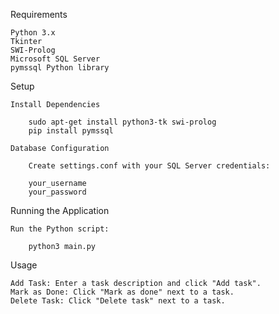Requirements

    Python 3.x
    Tkinter
    SWI-Prolog
    Microsoft SQL Server
    pymssql Python library


Setup

    Install Dependencies

        sudo apt-get install python3-tk swi-prolog
        pip install pymssql

    Database Configuration

        Create settings.conf with your SQL Server credentials:

        your_username
        your_password

Running the Application

    Run the Python script:

        python3 main.py


Usage

    Add Task: Enter a task description and click "Add task".
    Mark as Done: Click "Mark as done" next to a task.
    Delete Task: Click "Delete task" next to a task.